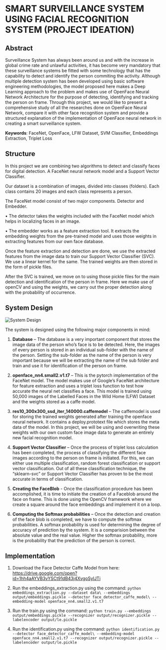 # SMART SURVEILLANCE SYSTEM USING FACIAL RECOGNITION SYSTEM (PROJECT IDEATION)

## Abstract

Surveillance System has always been around us and with the increase in global crime
rate and unlawful activities, it has become very mandatory that these surveillance
systems be fitted with some technology that has the capability to detect and identify
the person commiting the activity. Although multiple detection system has been
developed using basic software engineering methodologies, the model proposed here
makes a Deep Learning approach to the problem and makes use of OpenFace Neural
Network Architecture for the purpose of detecting, identifying and tracking the
person on frame.
Through this project, we would like to present a comprehensive study of all the
researches done on OpenFace Neural Network, compare it with other face
recognition system and provide a structured explanation of the implementation of
OpenFace neural network in creating a smart surveillance system.

**Keywords**: FaceNet, OpenFace, LFW Dataset, SVM Classifier, Embeddings
Extraction, Triplet Loss

## Structure

In this project we are combining two algorithms to detect and classify faces for digital detection. A FaceNet neural network model and a Support Vector Classifier.

Our dataset is a combination of images, divided into classes (folders). Each class contains 20 images and each class represents a person.

The FaceNet model consist of two major components. Detector and Embedder.

   • The detector takes the weights included with the FaceNet model which helps in localizing faces in an image.
    
   • The embedder works as a feature extraction tool. It extracts the embedding weights from the pre-trained model and uses those weights in extracting features from our own face database.

Once the feature extraction and detection are done, we use the extracted features from the image data to train our Support Vector Classifier (SVC). We use a linear kernel for the same. The trained weights are then stored in the form of pickle files.

After the SVC is trained, we move on to using those pickle files for the main detection and identification of the person in frame. Here we make use of openCV and using the weights, we carry out the proper detection along with the probability of occurrence.

## System Design

![System Design](https://github.com/borneelphukan/Smart-Surveillance-using-OpenFace-Face-Recognition/blob/master/implementation.png)

The system is designed using the following major components in mind:
1. **Database** – The database is a very important component that stores the image data
of the person who’s face is to be detected. Here, the images of every person is stored in
an individual sub-folder with the name of the person. Setting the sub-folder as the
name of the person is very important because we will be extracting the name of the sub
folder and train and use it for identification of the person on frame.

2. **openface_nn4.small2.v1.t7** – This is the pytorch implementation of the FaceNet model. The
model makes use of Google’s FaceNet architecture for feature extraction and uses a triplet
loss function to test how accurate the neural net classifies a face. This model is trained using
50,000 images of the Labelled Faces in the Wild Home (LFW) Dataset and the weights stored as
a caffe model.

3. **res10_300x300_ssd_iter_140000.caffemodel** – The caffemodel is used for storing the
trained weights generated after training the openface neural network. It contains a
deploy.prototext file which stores the meta data of the model. In this project, we will be using
and overwriting these weights with our own custom face image data to generate an entirely new
facial recognition model.

4. **Support Vector Classifier** – Once the process of triplet loss calculation has been completed,
the process of classifying the different face images according to the person on frame is initiated.
For this, we can either use multiple classification, random forest classification or support vector
classification. Out of all these classification technique, the “sklearn-svc” or Support Vector
Classifier has proven to be the most accurate in terms of classification.

5. **Creating the FaceBlob** - Once the classification procedure has been accomplished, it is time
to initiate the creation of a Faceblob around the face on frame. This is done using the OpenCV
framework where we create a square around the face embeddings and implement it on a loop.

6. **Computing the Softmax probabilities** – Once the detection and creation of the face blob is
completed, we have to compute the softmax probabilities. A softmax probability is used for
determining the degree of accuracy of prediction by the system. It is a comparision between the
absolute value and the real value. Higher the softmax probability, more is the probability that
the prediction of the person is correct.

## Implementation

   1. Download the Face Detector Caffe Model from here: https://drive.google.com/open?id=1hh4aAYVB3vYSCt91dB43j4XvgoSylJTi
   
   2. Run the embeddings_extraction.py using the command:
   `python embeddings_extraction.py --dataset data\ --embeddings output/embeddings.pickle --detector face_detector_caffe_model\ --embedding-model openface_nn4.small2.v1.t7`
   
   3. Run the train.py using the command:
   `python train.py --embeddings output/embeddings.pickle --recognizer output/recognizer.pickle --labelencoder output/le.pickle`
   
   4. Run the identification.py using the command:
   `python identification.py --detector face_detector_caffe_model\ --embedding-model openface_nn4.small2.v1.t7 --recognizer output/recognizer.pickle --labelencoder output/le.pickle`
